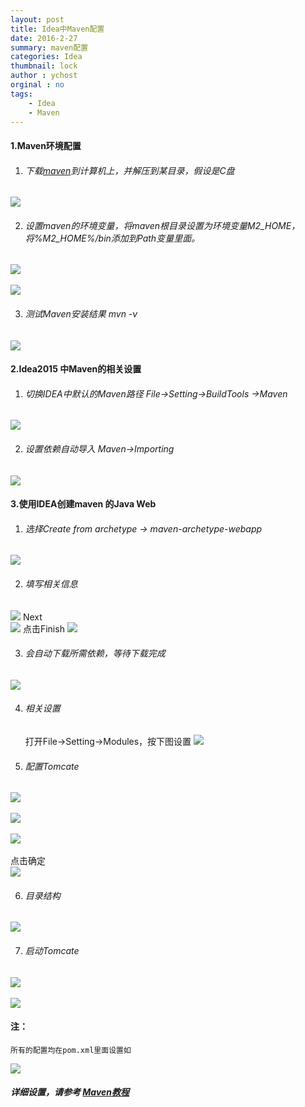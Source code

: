 ```yaml
---
layout: post
title: Idea中Maven配置
date: 2016-2-27
summary: maven配置
categories: Idea
thumbnail: lock
author : ychost
orginal : no
tags:
    - Idea
    - Maven
---
```


#### 1.Maven环境配置
1. ###### 下载[maven](http://mirrors.hust.edu.cn/apache/maven/maven-3/3.3.9/binaries/apache-maven-3.3.9-bin.zip)到计算机上，并解压到某目录，假设是C盘
![](/asset/iamges/2016-2-27-1.png)

2. ###### 设置maven的环境变量，将maven根目录设置为环境变量M2_HOME，将%M2_HOME%/bin添加到Path变量里面。
![](/asset/iamges/2016-2-27-2.png)    
<br/>
![](/asset/iamges/2016-2-27-3.png)

3. ###### 测试Maven安装结果 mvn -v
![](/asset/iamges/2016-2-27-4.png)

#### 2.Idea2015 中Maven的相关设置
1. ###### 切换IDEA中默认的Maven路径 File->Setting->BuildTools ->Maven
![](/asset/iamges/2016-2-27-5.png)

2. ###### 设置依赖自动导入 Maven->Importing
![](/asset/iamges/2016-2-27-6.png)

#### 3.使用IDEA创建maven 的Java Web
1. ###### 选择Create from archetype -> maven-archetype-webapp
![](/asset/iamges/2016-2-27-7.png)

2. ###### 填写相关信息
![](/asset/iamges/2016-2-27-8.png)
 Next  
 ![](/asset/iamges/2016-2-27-9.png)
 点击Finish
 ![](/asset/iamges/2016-2-27-10.png)

3. ###### 会自动下载所需依赖，等待下载完成
![](/asset/iamges/2016-2-27-11.png)

4. ###### 相关设置  
   打开File->Setting->Modules，按下图设置
  ![](/asset/iamges/2016-2-27-12.png)
5. ###### 配置Tomcate
![](/asset/iamges/2016-2-27-13.png)    
<br />
![](/asset/iamges/2016-2-27-14.png)  
<br/>
![](/asset/iamges/2016-2-27-15.png)     
<br/>
 点击确定  
 ![](/asset/iamges/2016-2-27-16.png)   

6. ###### 目录结构
![](/asset/iamges/2016-2-27-17.png)   

7. ###### 启动Tomcate
![](/asset/iamges/2016-2-27-18.png)     
<br/>
![](/asset/iamges/2016-2-27-19.png)   

#### 注：
  	所有的配置均在pom.xml里面设置如

  ![](/asset/iamges/2016-2-27-20.png)   


#####  详细设置，请参考 [Maven教程](http://www.yiibai.com/maven/)
